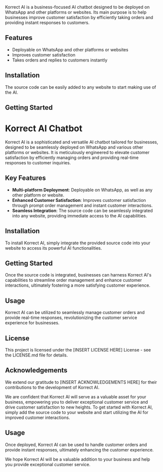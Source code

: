 
Korrect AI is a business-focused AI chatbot designed to be deployed on WhatsApp and other platforms or websites. Its main purpose is to help businesses improve customer satisfaction by efficiently taking orders and providing instant responses to customers.

## Features

- Deployable on WhatsApp and other platforms or websites
- Improves customer satisfaction
- Takes orders and replies to customers instantly

## Installation

The source code can be easily added to any website to start making use of the AI.

## Getting Started
# Korrect AI Chatbot

Korrect AI is a sophisticated and versatile AI chatbot tailored for businesses, designed to be seamlessly deployed on WhatsApp and various other platforms or websites. It is meticulously engineered to elevate customer satisfaction by efficiently managing orders and providing real-time responses to customer inquiries.

## Key Features

- **Multi-platform Deployment**: Deployable on WhatsApp, as well as any other platform or website.
- **Enhanced Customer Satisfaction**: Improves customer satisfaction through prompt order management and instant customer interactions.
- **Seamless Integration**: The source code can be seamlessly integrated into any website, providing immediate access to the AI capabilities.

## Installation

To install Korrect AI, simply integrate the provided source code into your website to access its powerful AI functionalities.

## Getting Started

Once the source code is integrated, businesses can harness Korrect AI's capabilities to streamline order management and enhance customer interactions, ultimately fostering a more satisfying customer experience.

## Usage

Korrect AI can be utilized to seamlessly manage customer orders and provide real-time responses, revolutionizing the customer service experience for businesses.

## License

This project is licensed under the [INSERT LICENSE HERE] License - see the LICENSE.md file for details.

## Acknowledgements

We extend our gratitude to [INSERT ACKNOWLEDGEMENTS HERE] for their contributions to the development of Korrect AI.

We are confident that Korrect AI will serve as a valuable asset for your business, empowering you to deliver exceptional customer service and drive customer satisfaction to new heights.
To get started with Korrect AI, simply add the source code to your website and start utilizing the AI for improved customer interactions.

## Usage

Once deployed, Korrect AI can be used to handle customer orders and provide instant responses, ultimately enhancing the customer experience.


We hope Korrect AI will be a valuable addition to your business and help you provide exceptional customer service.
